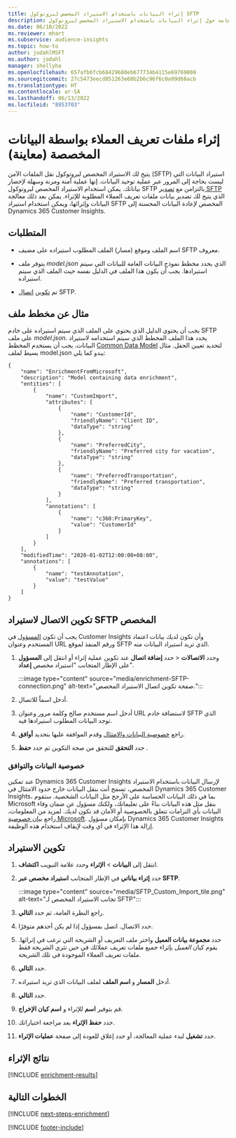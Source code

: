 ```yaml
---
title: إثراء البيانات باستخدام الاستيراد المخصص لبروتوكول SFTP‬
description: معلومات عامة حول إثراء البيانات باستخدام الاستيراد المخصص لبروتوكول SFTP‬‬
ms.date: 06/10/2022
ms.reviewer: mhart
ms.subservice: audience-insights
ms.topic: how-to
author: jodahlMSFT
ms.author: jodahl
manager: shellyha
ms.openlocfilehash: 657afb6fcb68429680eb677734b4115e69769008
ms.sourcegitcommit: 27c5473eecd851263e60b2b6c96f6c0a99d68acb
ms.translationtype: HT
ms.contentlocale: ar-SA
ms.lasthandoff: 06/13/2022
ms.locfileid: "8953703"
---
```

# <a name="enrich-customer-profiles-with-custom-data-preview"></a>إثراء ملفات تعريف العملاء بواسطة البيانات المخصصة (معاينة)

يتيح لك الاستيراد المخصص لبروتوكول نقل الملفات الآمن (SFTP)‬ استيراد البيانات التي ليست بحاجة إلى المرور عبر عملية توحيد البيانات. إنها عملية آمنة ومرنة وسهلة لإحضار بياناتك. يمكن استخدام الاستيراد المخصص لبروتوكول SFTP بالتزامن مع [تصدير SFTP](export-sftp.md) الذي يتيح لك تصدير بيانات ملفات تعريف العملاء المطلوبة للإثراء. يمكن بعد ذلك معالجة البيانات وإثرائها، ويمكن استخدام استيراد SFTP المخصص لإعادة البيانات المحسنة إلى Dynamics 365 Customer Insights.

## <a name="prerequisites"></a>المتطلبات

- اسم الملف وموقع (مسار) الملف المطلوب استيراده على مضيف SFTP معروف.

- يتوفر ملف *model.json* الذي يحدد مخطط نموذج البيانات العامة للبيانات التي سيتم استيرادها. يجب أن يكون هذا الملف في الدليل نفسه حيث الملف الذي سيتم استيراده.

- تم [تكوين](#configure-the-connection-for-sftp-custom-import) [اتصال](connections.md) SFTP.

## <a name="file-schema-example"></a>مثال عن مخطط ملف

يجب أن يحتوي الدليل الذي يحتوي على الملف الذي سيتم استيراده على خادم SFTP على ملف *model.json*. يحدد هذا الملف المخطط الذي سيتم استخدامه لاستيراد البيانات. يجب أن يستخدم المخطط [Common Data Model](/common-data-model/) لتحديد تعيين الحقل. مثال بسيط لملف model.json يبدو كما يلي:

```
{
    "name": "EnrichmentFromMicrosoft",
    "description": "Model containing data enrichment",
    "entities": [
        {
            "name": "CustomImport",
            "attributes": [
                {
                    "name": "CustomerId",
                    "friendlyName": "Client ID",
                    "dataType": "string"
                },
                {
                    "name": "PreferredCity",
                    "friendlyName": "Preferred city for vacation",
                    "dataType": "string"
                },
                {
                    "name": "PreferredTransportation",
                    "friendlyName": "Preferred transportation",
                    "dataType": "string"
                }
            ],
            "annotations": [
                {
                    "name": "c360:PrimaryKey",
                    "value": "CustomerId"
                }
            ]
        }
    ],
    "modifiedTime": "2020-01-02T12:00:00+08:00",
    "annotations": [
        {
            "name": "testAnnotation",
            "value": "testValue"
        }
    ]
}
```

## <a name="configure-the-connection-for-sftp-custom-import"></a>تكوين الاتصال لاستيراد SFTP المخصص

يجب أن تكون [المسؤول](permissions.md#admin) في Customer Insights وأن تكون لديك بيانات اعتماد المستخدم وعنوان URL ورقم المنفذ لموقع SFTP الذي تريد استيراد البيانات منه.

1. حدد **إضافة اتصال** عند تكوين عملية إثراء أو انتقل إلى **المسؤول‏‎** > **الاتصالات‏‎** وحدد **إعداد‏‎** على الإطار المتجانب "استيراد مخصص".

   :::image type="content" source="media/enrichment-SFTP-connection.png" alt-text="صفحة تكوين اتصال الاستيراد المخصص.":::

1. أدخل اسماً للاتصال.

1. أدخل اسم مستخدم صالح وكلمة مرور وعنوان URL لاستضافة خادم SFTP الذي توجد البيانات المطلوب استيرادها فيه.

1. راجع [خصوصية البيانات والامتثال](#data-privacy-and-compliance) وقدم الموافقة عليها بتحديد **أوافق**.

1. حدد **التحقق** للتحقق من صحة التكوين ثم حدد **حفظ** .

### <a name="data-privacy-and-compliance"></a>خصوصية البيانات والتوافق

عند تمكين Dynamics 365 Customer Insights لإرسال البيانات باستخدام الاستيراد المخصص، تسمح أنت بنقل البيانات خارج حدود الامتثال في Dynamics 365 Customer Insights، بما في ذلك البيانات الحساسة على الأرجح مثل البيانات الشخصية. ستقوم Microsoft بنقل مثل هذه البيانات بناءً على تعليماتك، ولكنك مسؤول عن ضمان وفاء البيانات بأي التزامات تتعلق بالخصوصية أو الأمان قد تكون لديك. لمزيد من المعلومات، راجع [بيان خصوصية Microsoft](https://go.microsoft.com/fwlink/?linkid=396732).
بإمكان مسؤول Dynamics 365 Customer Insights إزالة هذا الإثراء في أي وقت لإيقاف استخدام هذه الوظيفة.

## <a name="configure-the-import"></a>تكوين الاستيراد

1. انتقل إلى **البيانات** > **الإثراء** وحدد علامة التبويب **اكتشاف**.

1. حدد **إثراء بياناتي** في الإطار المتجانب **استيراد مخصص عبر SFTP‬**.

   :::image type="content" source="media/SFTP_Custom_Import_tile.png" alt-text="تجانب الاستيراد المخصص لـ SFTP":::

1. راجع النظرة العامة، ثم حدد **التالي**.

1. حدد الاتصال. اتصل بمسؤول إذا لم يكن أحدهم متوفرًا.

1. حدد **مجموعة بيانات العميل** واختر ملف التعريف أو الشريحة التي ترغب في إثرائها. يقوم كيان *العميل* بإثراء جميع ملفات تعريف عملائك في حين تثري الشريحة فقط ملفات تعريف العملاء الموجودة في تلك الشريحة.

1. حدد **التالي**.

1. أدخل **المسار** و **اسم الملف** لملف البيانات الذي تريد استيراده.

1. حدد **التالي**.

1. قم بتوفير **اسم** للإثراء و **اسم كيان الإخراج**.

1. حدد **حفظ الإثراء** بعد مراجعة اختياراتك.

1. حدد **تشغيل** لبدء عملية المعالجة، أو حدد إغلاق للعودة إلى صفحة **عمليات الإثراء**.

## <a name="enrichment-results"></a>نتائج الإثراء

[!INCLUDE [enrichment-results](includes/enrichment-results.md)]

## <a name="next-steps"></a>الخطوات التالية

[!INCLUDE [next-steps-enrichment](includes/next-steps-enrichment.md)]

[!INCLUDE [footer-include](includes/footer-banner.md)]
